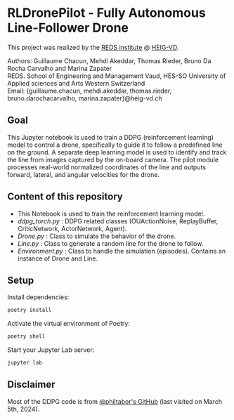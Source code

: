 # RLDronePilot - Fully Autonomous Line-Follower Drone
This project was realized by the [REDS institute](https://reds.heig-vd.ch/) @ [HEIG-VD](https://heig-vd.ch/).

Authors: Guillaume Chacun, Mehdi Akeddar, Thomas Rieder, Bruno Da Rocha Carvalho and Marina Zapater<br>
REDS. School of Engineering and Management Vaud, HES-SO University of Applied sciences and Arts Western Switzerland<br>
Email: {guillaume.chacun, mehdi.akeddar, thomas.rieder, bruno.darochacarvalho, marina.zapater}@heig-vd.ch<br>

## Goal
This Jupyter notebook is used to train a DDPG (reinforcement learning) model to control a drone, specifically to guide it to follow a predefined line on the ground. A separate deep learning model is used to identify and track the line from images captured by the on-board camera. The pilot module processes real-world normalized coordinates of the line and outputs forward, lateral, and angular velocities for the drone.

## Content of this repository
- This Notebook is used to train the reinforcement learning model.
- *ddpg_torch.py* : DDPG related classes (OUActionNoise, ReplayBuffer, CriticNetwork, ActorNetwork, Agent).
- *Drone.py* : Class to simulate the behavior of the drone.
- *Line.py* : Class to generate a random line for the drone to follow.
- *Environment.py* : Class to handle the simulation (episodes). Contains an instance of Drone and Line.

## Setup
Install dependencies:

```bash
poetry install
```

Activate the virtual environment of Poetry:
```bash
poetry shell
```

Start your Jupyter Lab server:
```bash
jupyter lab
```

## Disclaimer
Most of the DDPG code is from [@philtabor's GitHub](https://github.com/philtabor/Youtube-Code-Repository/blob/master/ReinforcementLearning/PolicyGradient/DDPG/pytorch/lunar-lander/ddpg_torch.py) (last visited on March 5th, 2024).
